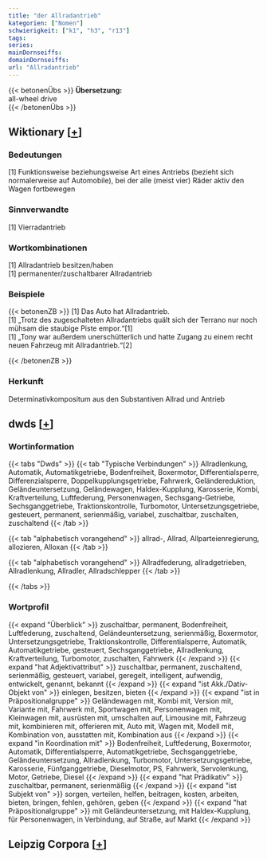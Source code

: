 ```yaml
---
title: "der Allradantrieb"
kategorien: ["Nomen"]
schwierigkeit: ["k1", "h3", "r13"]
tags:
series:
mainDornseiffs:
domainDornseiffs:
url: "Allradantrieb"
---
```


{{< betonenÜbs >}}
**Übersetzung:**  
all-wheel drive  
{{< /betonenÜbs >}}

## Wiktionary [[+](https://de.wiktionary.org/wiki/Allradantrieb)]

### Bedeutungen
[1] Funktionsweise beziehungsweise Art eines Antriebs (bezieht sich normalerweise auf Automobile), bei der alle (meist vier) Räder aktiv den Wagen fortbewegen  

### Sinnverwandte
[1] Vierradantrieb  

### Wortkombinationen
[1] Allradantrieb besitzen/haben  
[1] permanenter/zuschaltbarer Allradantrieb  

### Beispiele
{{< betonenZB >}}
[1] Das Auto hat Allradantrieb.  
[1] „Trotz des zugeschalteten Allradantriebs quält sich der Terrano nur noch mühsam die staubige Piste empor.“[1]  
[1] „Tony war außerdem unerschütterlich und hatte Zugang zu einem recht neuen Fahrzeug mit Allradantrieb.“[2]  

{{< /betonenZB >}}
### Herkunft
Determinativkompositum aus den Substantiven Allrad und Antrieb  



## dwds [[+](https://www.dwds.de/wb/Allradantrieb)]

### Wortinformation
{{< tabs "Dwds" >}}
{{< tab "Typische Verbindungen" >}}
Allradlenkung, Automatik, Automatikgetriebe, Bodenfreiheit, Boxermotor, Differentialsperre, Differenzialsperre, Doppelkupplungsgetriebe, Fahrwerk, Geländereduktion, Geländeuntersetzung, Geländewagen, Haldex-Kupplung, Karosserie, Kombi, Kraftverteilung, Luftfederung, Personenwagen, Sechsgang-Getriebe, Sechsganggetriebe, Traktionskontrolle, Turbomotor, Untersetzungsgetriebe, gesteuert, permanent, serienmäßig, variabel, zuschaltbar, zuschalten, zuschaltend
{{< /tab >}}

{{< tab "alphabetisch vorangehend" >}}
allrad-, Allrad, Allparteienregierung, allozieren, Alloxan
{{< /tab >}}

{{< tab "alphabetisch vorangehend" >}}
Allradfederung, allradgetrieben, Allradlenkung, Allradler, Allradschlepper
{{< /tab >}}

{{< /tabs >}}

### Wortprofil
{{< expand "Überblick" >}} zuschaltbar, permanent, Bodenfreiheit, Luftfederung, zuschaltend, Geländeuntersetzung, serienmäßig, Boxermotor, Untersetzungsgetriebe, Traktionskontrolle, Differentialsperre, Automatik, Automatikgetriebe, gesteuert, Sechsganggetriebe, Allradlenkung, Kraftverteilung, Turbomotor, zuschalten, Fahrwerk {{< /expand >}}
{{< expand "hat Adjektivattribut" >}} zuschaltbar, permanent, zuschaltend, serienmäßig, gesteuert, variabel, geregelt, intelligent, aufwendig, entwickelt, genannt, bekannt {{< /expand >}}
{{< expand "ist Akk./Dativ-Objekt von" >}} einlegen, besitzen, bieten {{< /expand >}}
{{< expand "ist in Präpositionalgruppe" >}} Geländewagen mit, Kombi mit, Version mit, Variante mit, Fahrwerk mit, Sportwagen mit, Personenwagen mit, Kleinwagen mit, ausrüsten mit, umschalten auf, Limousine mit, Fahrzeug mit, kombinieren mit, offerieren mit, Auto mit, Wagen mit, Modell mit, Kombination von, ausstatten mit, Kombination aus {{< /expand >}}
{{< expand "in Koordination mit" >}} Bodenfreiheit, Luftfederung, Boxermotor, Automatik, Differentialsperre, Automatikgetriebe, Sechsganggetriebe, Geländeuntersetzung, Allradlenkung, Turbomotor, Untersetzungsgetriebe, Karosserie, Fünfganggetriebe, Dieselmotor, PS, Fahrwerk, Servolenkung, Motor, Getriebe, Diesel {{< /expand >}}
{{< expand "hat Prädikativ" >}} zuschaltbar, permanent, serienmäßig {{< /expand >}}
{{< expand "ist Subjekt von" >}} sorgen, verteilen, helfen, beitragen, kosten, arbeiten, bieten, bringen, fehlen, gehören, geben {{< /expand >}}
{{< expand "hat Präpositionalgruppe" >}} mit Geländeuntersetzung, mit Haldex-Kupplung, für Personenwagen, in Verbindung, auf Straße, auf Markt {{< /expand >}}

## Leipzig Corpora [[+](https://corpora.uni-leipzig.de/en/res?word=Allradantrieb&corpusId=deu_newscrawl-public_2018)]

